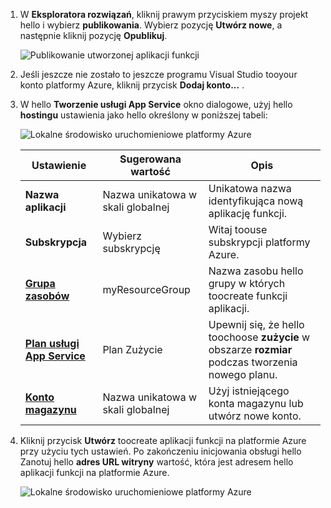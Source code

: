 1. W **Eksploratora rozwiązań**, kliknij prawym przyciskiem myszy projekt hello i wybierz **publikowania**. Wybierz pozycję **Utwórz nowe**, a następnie kliknij pozycję **Opublikuj**. 

    ![Publikowanie utworzonej aplikacji funkcji](./media/functions-vstools-publish/functions-vstools-publish-new-function-app.png)

2. Jeśli jeszcze nie zostało to jeszcze programu Visual Studio tooyour konto platformy Azure, kliknij przycisk **Dodaj konto...** .  

3. W hello **Tworzenie usługi App Service** okno dialogowe, użyj hello **hostingu** ustawienia jako hello określony w poniższej tabeli: 

    ![Lokalne środowisko uruchomieniowe platformy Azure](./media/functions-vstools-publish/functions-vstools-publish.png)

    | Ustawienie      | Sugerowana wartość  | Opis                                |
    | ------------ |  ------- | -------------------------------------------------- |
    | **Nazwa aplikacji** | Nazwa unikatowa w skali globalnej | Unikatowa nazwa identyfikująca nową aplikację funkcji. |
    | **Subskrypcja** | Wybierz subskrypcję | Witaj toouse subskrypcji platformy Azure. |
    | **[Grupa zasobów](../articles/azure-resource-manager/resource-group-overview.md)** | myResourceGroup |  Nazwa zasobu hello grupy w których toocreate funkcji aplikacji. |
    | **[Plan usługi App Service](../articles/azure-functions/functions-scale.md)** | Plan Zużycie | Upewnij się, że hello toochoose **zużycie** w obszarze **rozmiar** podczas tworzenia nowego planu.  |
    | **[Konto magazynu](../articles/storage/common/storage-create-storage-account.md#create-a-storage-account)** | Nazwa unikatowa w skali globalnej | Użyj istniejącego konta magazynu lub utwórz nowe konto.   |

4. Kliknij przycisk **Utwórz** toocreate aplikacji funkcji na platformie Azure przy użyciu tych ustawień. Po zakończeniu inicjowania obsługi hello Zanotuj hello **adres URL witryny** wartość, która jest adresem hello aplikacji funkcji na platformie Azure. 

    ![Lokalne środowisko uruchomieniowe platformy Azure](./media/functions-vstools-publish/functions-vstools-publish-profile.png)
